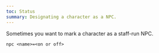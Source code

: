 ```yaml
---
toc: Status
summary: Designating a character as a NPC.
---
```

Sometimes you want to mark a character as a staff-run NPC.

`npc <name>=<on or off>`
